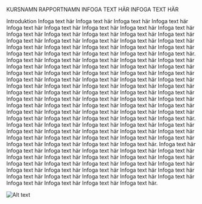 KURSNAMN
RAPPORTNAMN
INFOGA TEXT HÄR INFOGA TEXT HÄR


Introduktion
Infoga text här Infoga text här Infoga text här Infoga text här Infoga text här Infoga text här Infoga text här Infoga text här Infoga text här Infoga text här Infoga text här Infoga text här Infoga text här Infoga text här Infoga text här Infoga text här Infoga text här Infoga text här Infoga text här Infoga text här Infoga text här Infoga text här Infoga text här Infoga text här Infoga text här Infoga text här Infoga text här Infoga text här Infoga text här.
Infoga text här 
Infoga text här Infoga text här Infoga text här Infoga text här Infoga text här Infoga text här Infoga text här Infoga text här Infoga text här Infoga text här Infoga text här Infoga text här Infoga text här Infoga text här Infoga text här Infoga text här Infoga text här Infoga text här Infoga text här Infoga text här Infoga text här Infoga text här Infoga text här Infoga text här Infoga text här Infoga text här Infoga text här Infoga text här Infoga text här Infoga text här Infoga text här Infoga text här Infoga text här Infoga text här Infoga text här Infoga text här Infoga text här Infoga text här Infoga text här Infoga text här Infoga text här Infoga text här Infoga text här Infoga text här Infoga text här Infoga text här Infoga text här Infoga text här Infoga text här.
Infoga text här Infoga text här Infoga text här Infoga text här Infoga text här Infoga text här Infoga text här Infoga text här Infoga text här Infoga text här Infoga text här Infoga text här Infoga text här Infoga text här Infoga text här Infoga text här Infoga text här Infoga text här Infoga text här.
Infoga text här 
Infoga text här Infoga text här Infoga text här Infoga text här Infoga text här Infoga text här Infoga text här Infoga text här Infoga text här Infoga text här Infoga text här Infoga text här Infoga text här Infoga text här Infoga text här Infoga text här Infoga text här Infoga text här Infoga text här Infoga text här Infoga text här Infoga text här Infoga text här Infoga text här Infoga text här Infoga text här Infoga text här Infoga text här Infoga text här.

![Alt text](https://external-content.duckduckgo.com/iu/?u=https%3A%2F%2Fwallup.net%2Fwp-content%2Fuploads%2F2018%2F10%2F07%2F363313-parakeet-budgie-parrot-bird-tropical-45.jpg "a title")
